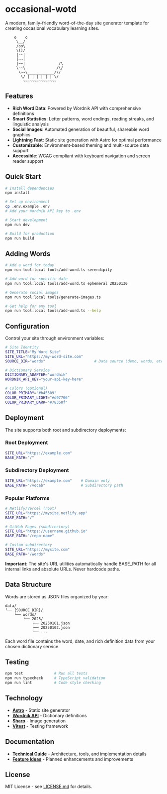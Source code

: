 # occasional-wotd

A modern, family-friendly word-of-the-day site generator template for creating occasional vocabulary learning sites.

```
    o    o
     \__/
     /oo\
     \()/
     |~~|
     |~~|
     |~~|               /\
     \~~\              /\/
      \~~\____________/\/
       \/ | | | | | | \/
        ~~~~~~~~~~~~~~~
```

## Features

- **Rich Word Data**: Powered by Wordnik API with comprehensive definitions
- **Smart Statistics**: Letter patterns, word endings, reading streaks, and linguistic analysis
- **Social Images**: Automated generation of beautiful, shareable word graphics
- **Lightning Fast**: Static site generation with Astro for optimal performance
- **Customizable**: Environment-based theming and multi-source data support
- **Accessible**: WCAG compliant with keyboard navigation and screen reader support

## Quick Start

```bash
# Install dependencies
npm install

# Set up environment
cp .env.example .env
# Add your Wordnik API key to .env

# Start development
npm run dev

# Build for production
npm run build
```

## Adding Words

```bash
# Add a word for today
npm run tool:local tools/add-word.ts serendipity

# Add word for specific date
npm run tool:local tools/add-word.ts ephemeral 20250130

# Generate social images
npm run tool:local tools/generate-images.ts

# Get help for any tool
npm run tool:local tools/add-word.ts --help
```

## Configuration

Control your site through environment variables:

```bash
# Site Identity
SITE_TITLE="My Word Site"
SITE_URL="https://my-word-site.com"
SOURCE_DIR="words"                      # Data source (demo, words, etc.)

# Dictionary Service
DICTIONARY_ADAPTER="wordnik"
WORDNIK_API_KEY="your-api-key-here"

# Colors (optional)
COLOR_PRIMARY="#b45309"
COLOR_PRIMARY_LIGHT="#d97706"
COLOR_PRIMARY_DARK="#78350f"
```

## Deployment

The site supports both root and subdirectory deployments:

### Root Deployment
```bash
SITE_URL="https://example.com"
BASE_PATH="/"
```

### Subdirectory Deployment
```bash
SITE_URL="https://example.com"    # Domain only
BASE_PATH="/vocab"                # Subdirectory path
```

### Popular Platforms
```bash
# Netlify/Vercel (root)
SITE_URL="https://mysite.netlify.app"
BASE_PATH="/"

# GitHub Pages (subdirectory) 
SITE_URL="https://username.github.io"
BASE_PATH="/repo-name"

# Custom subdirectory
SITE_URL="https://mysite.com"
BASE_PATH="/words"
```

**Important**: The site's URL utilities automatically handle BASE_PATH for all internal links and absolute URLs. Never hardcode paths.

## Data Structure

Words are stored as JSON files organized by year:

```
data/
└── {SOURCE_DIR}/
    └── words/
        └── 2025/
            ├── 20250101.json
            ├── 20250102.json 
            └── ...
```

Each word file contains the word, date, and rich definition data from your chosen dictionary service.

## Testing

```bash
npm test              # Run all tests
npm run typecheck     # TypeScript validation
npm run lint          # Code style checking
```

## Technology

- **[Astro](https://astro.build/)** - Static site generator
- **[Wordnik API](https://wordnik.com/)** - Dictionary definitions
- **[Sharp](https://sharp.pixelplumbing.com/)** - Image generation
- **[Vitest](https://vitest.dev/)** - Testing framework

## Documentation

- **[Technical Guide](docs/technical.md)** - Architecture, tools, and implementation details
- **[Feature Ideas](docs/potential-features.md)** - Planned enhancements and improvements

## License

MIT License - see [LICENSE.md](LICENSE.md) for details.